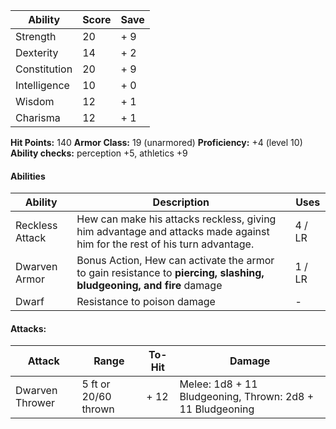 
| Ability | Score | Save |
| - | - | - | 
| Strength | 20 | + 9 |
| Dexterity | 14 | + 2 |
| Constitution | 20 | + 9 |
| Intelligence | 10 | + 0 |
| Wisdom | 12 | + 1 |
| Charisma | 12 | + 1 |

**Hit Points:** 140 
**Armor Class:** 19 (unarmored)
**Proficiency:** +4 (level 10)
**Ability checks:** perception +5, athletics +9
#### Abilities
| Ability | Description | Uses |
| - | - | - |
| Reckless Attack | Hew can make his attacks reckless, giving him advantage and attacks made against him for the rest of his turn advantage. | 4 / LR |
| Dwarven Armor | Bonus Action, Hew can activate the armor to gain resistance to **piercing, slashing, bludgeoning, and fire** damage | 1 / LR |
| Dwarf | Resistance to poison damage | - |

#### Attacks:
| Attack | Range | To-Hit | Damage |
| - | - | - | - | 
| Dwarven Thrower | 5 ft or 20/60 thrown | + 12 | Melee: 1d8 + 11 Bludgeoning, Thrown: 2d8 + 11 Bludgeoning|


